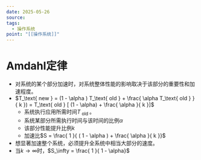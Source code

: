```yaml
---
date: 2025-05-26
source: 
tags:
  - 操作系统
point: "[[操作系统]]"
---
```

# Amdahl定律
- 对系统的某个部分加速时，对系统整体性能的影响取决于该部分的重要性和加速程度。
- $T_\text{ new } = (1 - \alpha ) T_\text{ old } + \frac{ \alpha T_\text{ old } }{ k }) = T_\text{ old } [ (1 - \alpha) + \frac{ \alpha }{ k }]$
	- 系统执行应用所需时间$T_\text{ old }$。
	- 系统某部分所需执行时间与该时间的比例$\alpha$
	- 该部分性能提升比例$k$
	- 加速比$S = \frac{ 1 }{ ( 1 - \alpha ) + \frac{ \alpha }{ k }}$
- 想显著加速整个系统，必须提升全系统中相当大部分的速度。
- 当$k \to \infty$时，$S_\infty = \frac{ 1 }{ 1 - \alpha}$